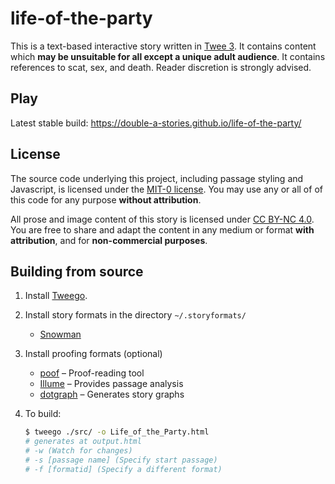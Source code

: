 # life-of-the-party

This is a text-based interactive story written in [Twee 3](https://github.com/iftechfoundation/twine-specs/blob/master/twee-3-specification.md). It contains content which **may be unsuitable for all except a unique adult audience**. It contains references to scat, sex, and death. Reader discretion is strongly advised. 

## Play

Latest stable build: https://double-a-stories.github.io/life-of-the-party/

## License

The source code underlying this project, including passage styling and Javascript, is licensed under the [MIT-0 license](/LICENSE-CODE). You may use any or all of of this code for any purpose **without attribution**.

All prose and image content of this story is licensed under [CC BY-NC 4.0](https://creativecommons.org/licenses/by-nc/4.0/). You are free to share and adapt the content in any medium or format **with attribution**, and for **non-commercial purposes**.

## Building from source

1. Install [Tweego](http://www.motoslave.net/tweego/).

1. Install story formats in the directory `~/.storyformats/`
    * [Snowman](https://github.com/videlais/snowman/tree/master/dist/snowman-2.0.3)
1. Install proofing formats (optional)
    * [poof](https://github.com/ChapelR/poof/releases) – Proof-reading tool
    * [Illume](https://www.maximumverbosity.net/twine/Illume/) – Provides passage analysis
    * [dotgraph](https://github.com/mcdemarco/dotgraph/releases/tag/v2.2.0) – Generates story graphs

1. To build:

    ```sh
    $ tweego ./src/ -o Life_of_the_Party.html
    # generates at output.html
    # -w (Watch for changes)
    # -s [passage name] (Specify start passage)
    # -f [formatid] (Specify a different format)
    ```
